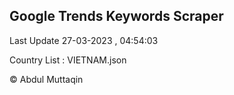 

## Google Trends Keywords Scraper 
 
Last Update 27-03-2023 , 04:54:03

Country List :
VIETNAM.json



© Abdul Muttaqin 
